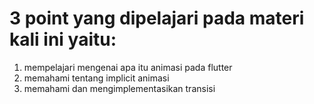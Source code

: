 # 3 point yang dipelajari pada materi kali ini yaitu:
1. mempelajari mengenai apa itu animasi pada flutter
2. memahami tentang implicit animasi
3. memahami dan mengimplementasikan transisi

